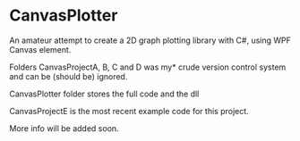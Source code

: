 # CanvasPlotter
An amateur attempt to create a 2D graph plotting library with C#, using WPF Canvas element.

Folders CanvasProjectA, B, C and D was my* crude version control system and can be (should be) ignored.

CanvasPlotter folder stores the full code and the dll

CanvasProjectE is the most recent example code for this project.

More info will be added soon.
